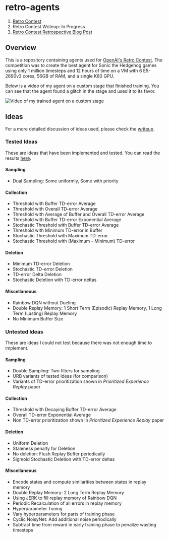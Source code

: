 # retro-agents

1. [Retro Contest](https://contest.openai.com/)
2. Retro Contest Writeup: In Progress
3. [Retro Contest Retrospective Blog Post](https://www.endtoend.ai/blog/i-learned-dqns-with-openai-competition)



## Overview

This is a repository containing agents used for [OpenAI's Retro Contest](https://contest.openai.com/). The competition was to create the best agent for Sonic the Hedgehog games using only 1 million timesteps and 12 hours of time on a VM with 6 E5-2690v3 cores, 56GB of RAM, and a single K80 GPU.

Below is a video of my agent on a custom stage that finished training. You can see that the agent found a glitch in the stage and used it to its favor.

![Video of my trained agent on a custom stage](video.gif)



## Ideas

For a more detailed discussion of ideas used, please check the [writeup]().


### Tested Ideas

These are ideas that have been implemented and tested. You can read the results [here](/results/RESULTS.md).

#### Sampling

 * Dual Sampling: Some uniformly, Some with priority

#### Collection

 * Threshold with Buffer TD-error Average
 * Threshold with Overall TD-error Average
 * Threshold with Average of Buffer and Overall TD-error Average
 * Threshold with Buffer TD-error Exponential Average
 * Stochastic Threshold with Buffer TD-error Average
 * Threshold with Minimum TD-error in Buffer
 * Stochastic Threshold with Maximum TD-error
 * Stochastic Threshold with (Maximum - Minimum) TD-error

#### Deletion

 * Minimum TD-error Deletion
 * Stochastic TD-error Deletion
 * TD-error Delta Deletion
 * Stochastic Deletion with TD-error deltas

#### Miscellaneous

 * Rainbow DQN without Dueling
 * Double Replay Memory: 1 Short Term (Episodic) Replay Memory, 1 Long Term (Lasting) Replay Memory
 * No Minimum Buffer Size


### Untested Ideas

These are ideas I could not test because there was not enough time to implement.

#### Sampling

 * Double Sampling: Two filters for sampling
 * URB variants of tested ideas (for comparison)
 * Variants of TD-error prioritization shown in *Prioritized Experience Replay* paper

#### Collection

 * Threshold with Decaying Buffer TD-error Average
 * Overall TD-error Exponential Average
 * Non TD-error prioritization shown in *Prioritized Experience Replay* paper

#### Deletion

 * Uniform Deletion
 * Staleness penalty for Deletion
 * No deletion: Flush Replay Buffer periodically
 * Sigmoid Stochastic Deletion with TD-error deltas

#### Miscellaneous

 * Encode states and compute similarities between states in replay memory
 * Double Replay Memory: 2 Long Term Replay Memory
 * Using JERK to fill replay memory of Rainbow DQN
 * Periodic Recalculation of all errors in replay memory
 * Hyperparameter Tuning
 * Vary hyperparameters for parts of training phase
 * Cyclic NoisyNet: Add additional noise periodically
 * Subtract time from reward in early training phase to penalize wasting timesteps
